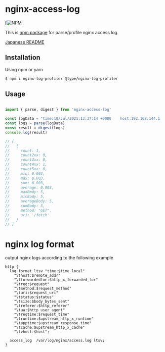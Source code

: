 # nginx-access-log

[[![NPM](https://nodei.co/npm/learnyoureact.png?downloads=true)](https://nodei.co/npm/nginx-access-log/)

This is [npm package](https://www.npmjs.com/package/nginx-access-log) for parse/profile nginx access log.

[Japanese README](https://github.com/onyanko-pon/nginx-access-log/blob/main/README.jp.md)

## Installation

Using npm or yarn
```bash
$ npm i nginx-log-profiler @type/nginx-log-profiler
```

## Usage

```typescript

import { parse, digest } from 'nginx-access-log'

const logData = "time:10/Jul/2021:13:37:14 +0000	host:192.168.144.1	forwardedfor:-	req:GET /fetch HTTP/1.1	status:403	method:GET	uri:/fetch	size:5	referer:http://127.0.0.1/channel/1	ua:Mozilla/5.0 (Macintosh; Intel Mac OS X 10_15_7) AppleWebKit/537.36 (KHTML, like Gecko) Chrome/91.0.4472.114 Safari/537.36	reqtime:0.003	cache:-	runtime:-	apptime:0.003	vhost:127.0.0.1"
const logs = parse(logData)
const result = digest(logs)
console.log(result)

// [
//   {
//     count: 1,
//     count2xx: 0,
//     count3xx: 0,
//     count4xx: 1,
//     count5xx: 0,
//     min: 0.003,
//     max: 0.003,
//     sum: 0.003,
//     average: 0.003,
//     maxBody: 5,
//     minBody: 5,
//     averageBody: 5,
//     sumBody: 5,
//     method: "GET",
//     uri: '/fetch'
//   }
// ]

```


# nginx log format

output nginx logs according to the following example

```nginx
http {
  log_format ltsv "time:$time_local"
    "\thost:$remote_addr"
    "\tforwardedfor:$http_x_forwarded_for"
    "\treq:$request"
    "\tmethod:$request_method"
    "\turi:$request_uri"
    "\tstatus:$status"
    "\tsize:$body_bytes_sent"
    "\treferer:$http_referer"
    "\tua:$http_user_agent"
    "\treqtime:$request_time"
    "\truntime:$upstream_http_x_runtime"
    "\tapptime:$upstream_response_time"
    "\tcache:$upstream_http_x_cache"
    "\tvhost:$host";

  access_log  /var/log/nginx/access.log ltsv;
}
```